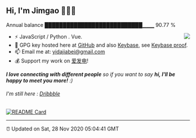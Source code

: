 
<h2>Hi, I'm Jimgao 👋👨‍💻</h2>

Annual balance    ███████████████████████████▁▁▁   90.77 %

<img align="right" src="https://tianheg-readme-stats.vercel.app/api?username=tianheg&show_icons=true&theme=dark" />

- ⚡ JavaScript / Python . Vue.
- 🔑 GPG key hosted here at [GitHub](https://github.com/tianheg.gpg) and also [Keybase](https://keybase.io/yidajiabei/pgp_keys.asc), see [Keybase proof](https://gist.github.com/tianheg/1ce40c3e06eddab6bc72b87cc26ec067).
- 📫 Email me at: [yidajiabei@gmail.com](mailto:yidajiabei@gmail.com)
- 💰 Support my work on [爱发电](https://afdian.net/@yidajiabei)!

<em><b>I love connecting with different people</b> so if you want to say <b>hi, I'll be happy to meet you more!</b> :)</em>

###### I'm still here : [Dribbble](https://dribbble.com/tianheg)

[![README Card](https://tianheg-readme-stats.vercel.app/api/pin/?username=tianheg&repo=our)](https://github.com/tianheg/our)

---

⏰ Updated on Sat, 28 Nov 2020 05:04:41 GMT

